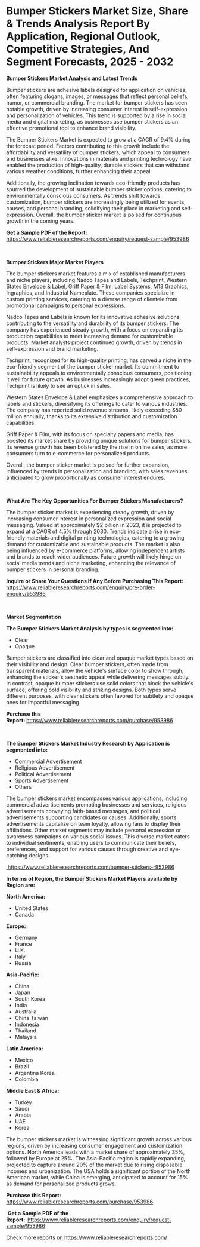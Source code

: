 <p><h1>Bumper Stickers Market Size, Share & Trends Analysis Report By Application, Regional Outlook, Competitive Strategies, And Segment Forecasts, 2025 - 2032</h1></p><p><strong>Bumper Stickers Market Analysis and Latest Trends</strong></p>
<p><p>Bumper stickers are adhesive labels designed for application on vehicles, often featuring slogans, images, or messages that reflect personal beliefs, humor, or commercial branding. The market for bumper stickers has seen notable growth, driven by increasing consumer interest in self-expression and personalization of vehicles. This trend is supported by a rise in social media and digital marketing, as businesses use bumper stickers as an effective promotional tool to enhance brand visibility.</p><p>The Bumper Stickers Market is expected to grow at a CAGR of 9.4% during the forecast period. Factors contributing to this growth include the affordability and versatility of bumper stickers, which appeal to consumers and businesses alike. Innovations in materials and printing technology have enabled the production of high-quality, durable stickers that can withstand various weather conditions, further enhancing their appeal.</p><p>Additionally, the growing inclination towards eco-friendly products has spurred the development of sustainable bumper sticker options, catering to environmentally conscious consumers. As trends shift towards customization, bumper stickers are increasingly being utilized for events, causes, and personal branding, solidifying their place in marketing and self-expression. Overall, the bumper sticker market is poised for continuous growth in the coming years.</p></p>
<p><strong>Get a Sample PDF of the Report:&nbsp;</strong> <a href="https://www.reliableresearchreports.com/enquiry/request-sample/953986?utm_campaign=3020&utm_medium=2&utm_source=Github&utm_content=ia&utm_term=07032025&utm_id=bumper-stickers">https://www.reliableresearchreports.com/enquiry/request-sample/953986</a></p>
<p>&nbsp;</p>
<p><strong>Bumper Stickers Major Market Players</strong></p>
<p><p>The bumper stickers market features a mix of established manufacturers and niche players, including Nadco Tapes and Labels, Techprint, Western States Envelope & Label, Griff Paper & Film, Label Systems, M13 Graphics, Ingraphics, and Industrial Nameplate. These companies specialize in custom printing services, catering to a diverse range of clientele from promotional campaigns to personal expressions.</p><p>Nadco Tapes and Labels is known for its innovative adhesive solutions, contributing to the versatility and durability of its bumper stickers. The company has experienced steady growth, with a focus on expanding its production capabilities to meet increasing demand for customizable products. Market analysts project continued growth, driven by trends in self-expression and brand marketing.</p><p>Techprint, recognized for its high-quality printing, has carved a niche in the eco-friendly segment of the bumper sticker market. Its commitment to sustainability appeals to environmentally conscious consumers, positioning it well for future growth. As businesses increasingly adopt green practices, Techprint is likely to see an uptick in sales.</p><p>Western States Envelope & Label emphasizes a comprehensive approach to labels and stickers, diversifying its offerings to cater to various industries. The company has reported solid revenue streams, likely exceeding $50 million annually, thanks to its extensive distribution and customization capabilities.</p><p>Griff Paper & Film, with its focus on specialty papers and media, has boosted its market share by providing unique solutions for bumper stickers. Its revenue growth has been bolstered by the rise in online sales, as more consumers turn to e-commerce for personalized products.</p><p>Overall, the bumper sticker market is poised for further expansion, influenced by trends in personalization and branding, with sales revenues anticipated to grow proportionally as consumer interest endures.</p></p>
<p>&nbsp;</p>
<p><strong>What Are The Key Opportunities For Bumper Stickers Manufacturers?</strong></p>
<p><p>The bumper sticker market is experiencing steady growth, driven by increasing consumer interest in personalized expression and social messaging. Valued at approximately $2 billion in 2023, it is projected to expand at a CAGR of 4.5% through 2030. Trends indicate a rise in eco-friendly materials and digital printing technologies, catering to a growing demand for customizable and sustainable products. The market is also being influenced by e-commerce platforms, allowing independent artists and brands to reach wider audiences. Future growth will likely hinge on social media trends and niche marketing, enhancing the relevance of bumper stickers in personal branding.</p></p>
<p><strong>Inquire or Share Your Questions If Any Before Purchasing This Report:</strong> <a href="https://www.reliableresearchreports.com/enquiry/pre-order-enquiry/953986?utm_campaign=3020&utm_medium=2&utm_source=Github&utm_content=ia&utm_term=07032025&utm_id=bumper-stickers">https://www.reliableresearchreports.com/enquiry/pre-order-enquiry/953986</a></p>
<p>&nbsp;</p>
<p><strong>Market Segmentation</strong></p>
<p><strong>The Bumper Stickers Market Analysis by types is segmented into:</strong></p>
<p><ul><li>Clear</li><li>Opaque</li></ul></p>
<p><p>Bumper stickers are classified into clear and opaque market types based on their visibility and design. Clear bumper stickers, often made from transparent materials, allow the vehicle's surface color to show through, enhancing the sticker's aesthetic appeal while delivering messages subtly. In contrast, opaque bumper stickers use solid colors that block the vehicle's surface, offering bold visibility and striking designs. Both types serve different purposes, with clear stickers often favored for subtlety and opaque ones for impactful messaging.</p></p>
<p><strong>Purchase this Report:&nbsp;</strong><a href="https://www.reliableresearchreports.com/purchase/953986?utm_campaign=3020&utm_medium=2&utm_source=Github&utm_content=ia&utm_term=07032025&utm_id=bumper-stickers">https://www.reliableresearchreports.com/purchase/953986</a></p>
<p>&nbsp;</p>
<p><strong>The Bumper Stickers Market Industry Research by Application is segmented into:</strong></p>
<p><ul><li>Commercial Advertisement</li><li>Religious Advertisement</li><li>Political Advertisement</li><li>Sports Advertisement</li><li>Others</li></ul></p>
<p><p>The bumper stickers market encompasses various applications, including commercial advertisements promoting businesses and services, religious advertisements conveying faith-based messages, and political advertisements supporting candidates or causes. Additionally, sports advertisements capitalize on team loyalty, allowing fans to display their affiliations. Other market segments may include personal expression or awareness campaigns on various social issues. This diverse market caters to individual sentiments, enabling users to communicate their beliefs, preferences, and support for various causes through creative and eye-catching designs.</p></p>
<p><a href="https://www.reliableresearchreports.com/bumper-stickers-r953986?utm_campaign=3020&utm_medium=2&utm_source=Github&utm_content=ia&utm_term=07032025&utm_id=bumper-stickers">&nbsp;https://www.reliableresearchreports.com/bumper-stickers-r953986</a></p>
<p><strong>In terms of Region, the Bumper Stickers Market Players available by Region are:</strong></p>
<p>
    <p> <strong> North America: </strong>
        <ul>
            <li>United States</li>
            <li>Canada</li>
        </ul>
        </p> 
    <p> <strong> Europe: </strong>
        <ul>
            <li>Germany</li>
            <li>France</li>
            <li>U.K.</li>
            <li>Italy</li>
            <li>Russia</li>
        </ul>
        </p> 
    <p> <strong> Asia-Pacific: </strong>
        <ul>
            <li>China</li>
            <li>Japan</li>
            <li>South Korea</li>
            <li>India</li>
            <li>Australia</li>
            <li>China Taiwan</li>
            <li>Indonesia</li>
            <li>Thailand</li>
            <li>Malaysia</li>
        </ul>
        </p> 
    <p> <strong> Latin America: </strong>
        <ul>
            <li>Mexico</li>
            <li>Brazil</li>
            <li>Argentina Korea</li>
            <li>Colombia</li>
        </ul>
        </p> 
    <p> <strong> Middle East & Africa: </strong>
        <ul>
            <li>Turkey</li>
            <li>Saudi</li>
            <li>Arabia</li>
            <li>UAE</li>
            <li>Korea</li>
        </ul>
    </p>
    </p>
<p><p>The bumper stickers market is witnessing significant growth across various regions, driven by increasing consumer engagement and customization options. North America leads with a market share of approximately 35%, followed by Europe at 25%. The Asia-Pacific region is rapidly expanding, projected to capture around 20% of the market due to rising disposable incomes and urbanization. The USA holds a significant portion of the North American market, while China is emerging, anticipated to account for 15% as demand for personalized products grows.</p></p>
<p><strong>Purchase this Report: </strong><a href="https://www.reliableresearchreports.com/purchase/953986?utm_campaign=3020&utm_medium=2&utm_source=Github&utm_content=ia&utm_term=07032025&utm_id=bumper-stickers">https://www.reliableresearchreports.com/purchase/953986</a></p>
<p>&nbsp;<strong>Get a Sample PDF of the Report:&nbsp;&nbsp;</strong><a href="https://www.reliableresearchreports.com/enquiry/request-sample/953986?utm_campaign=3020&utm_medium=2&utm_source=Github&utm_content=ia&utm_term=07032025&utm_id=bumper-stickers">https://www.reliableresearchreports.com/enquiry/request-sample/953986</a></p>
<p><strong></strong></p>
<p>Check more reports on <a href="https://www.reliableresearchreports.com/?utm_campaign=3020&utm_medium=2&utm_source=Github&utm_content=ia&utm_term=07032025&utm_id=bumper-stickers">https://www.reliableresearchreports.com/</a></p>